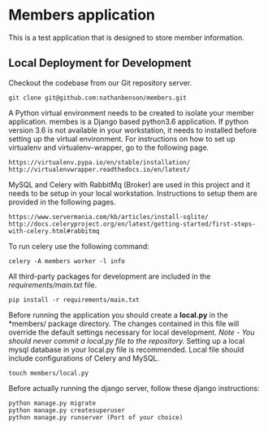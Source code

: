 Members application
====================

This is a test application that is designed to store member information.


Local Deployment for Development
--------------------------------

Checkout the codebase from our Git repository server.

```
git clone git@github.com:nathanbenson/members.git
```

A Python virtual environment needs to be created to isolate your member application.
membes is a Django based python3.6 application. If python version 3.6 is not
available in your workstation, it needs to installed before setting up the virtual environment. For instructions on how
to set up virtualenv and virtualenv-wrapper, go to the following page.

```
https://virtualenv.pypa.io/en/stable/installation/
http://virtualenvwrapper.readthedocs.io/en/latest/
```

MySQL and Celery with RabbitMq (Broker) are used in this project and it needs to be setup in your local workstation.
Instructions to setup them are provided in the following pages.

```
https://www.servermania.com/kb/articles/install-sqlite/
http://docs.celeryproject.org/en/latest/getting-started/first-steps-with-celery.html#rabbitmq

```
To run celery use the following command:

```
celery -A members worker -l info

```

All third-party packages for development are included in the *requirements/main.txt* file.

```
pip install -r requirements/main.txt
```

Before running the application you should create a **local.py** in the *members/ package directory.
The changes contained in this file will override the default settings necessary for local development.
*Note - You should never commit a local.py file to the repository.*
Setting up a local mysql database in your local.py file is recommended.
Local file should include configurations of Celery and MySQL.

```
touch members/local.py
```

Before actually running the django server, follow these django instructions:

```
python manage.py migrate
python manage.py createsuperuser
python manage.py runserver (Port of your choice)
```